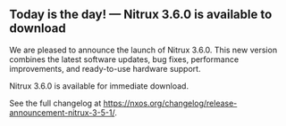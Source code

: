 ## Today is the day! — Nitrux 3.6.0 is available to download

We are pleased to announce the launch of Nitrux 3.6.0. This new version combines the latest software updates, bug fixes, performance improvements, and ready-to-use hardware support.

Nitrux 3.6.0 is available for immediate download.

See the full changelog at https://nxos.org/changelog/release-announcement-nitrux-3-5-1/.
